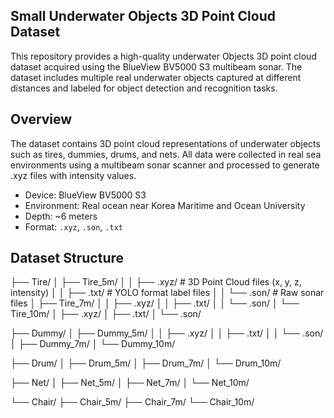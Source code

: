 ## Small Underwater Objects 3D Point Cloud Dataset
This repository provides a high-quality underwater Objects 3D point cloud dataset acquired using the BlueView BV5000 S3 multibeam sonar. The dataset includes multiple real underwater objects captured at different distances and labeled for object detection and recognition tasks.

## Overview
The dataset contains 3D point cloud representations of underwater objects such as tires, dummies, drums, and nets. All data were collected in real sea environments using a multibeam sonar scanner and processed to generate .xyz files with intensity values.

- Device: BlueView BV5000 S3
- Environment: Real ocean near Korea Maritime and Ocean University
- Depth: ~6 meters
- Format: `.xyz`, `.son`, `.txt`

## Dataset Structure
├── Tire/
│   ├── Tire_5m/
│   │   ├── .xyz/     # 3D Point Cloud files (x, y, z, intensity)
│   │   ├── .txt/     # YOLO format label files
│   │   └── .son/     # Raw sonar files
│   ├── Tire_7m/
│   │   ├── .xyz/
│   │   ├── .txt/
│   │   └── .son/
│   └── Tire_10m/
│       ├── .xyz/
│       ├── .txt/
│       └── .son/

├── Dummy/
│   ├── Dummy_5m/
│   │   ├── .xyz/
│   │   ├── .txt/
│   │   └── .son/
│   ├── Dummy_7m/
│   └── Dummy_10m/

├── Drum/
│   ├── Drum_5m/
│   ├── Drum_7m/
│   └── Drum_10m/

├── Net/
│   ├── Net_5m/
│   ├── Net_7m/
│   └── Net_10m/

└── Chair/
    ├── Chair_5m/
    ├── Chair_7m/
    └── Chair_10m/

